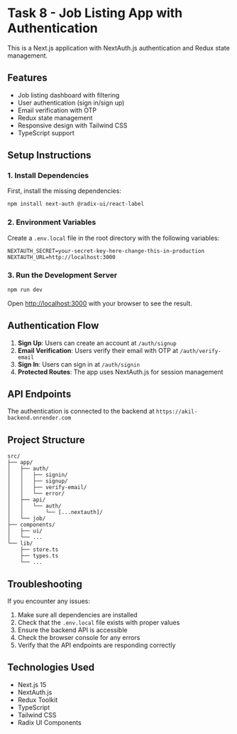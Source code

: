 # Task 8 - Job Listing App with Authentication

This is a Next.js application with NextAuth.js authentication and Redux state management.

## Features

- Job listing dashboard with filtering
- User authentication (sign in/sign up)
- Email verification with OTP
- Redux state management
- Responsive design with Tailwind CSS
- TypeScript support

## Setup Instructions

### 1. Install Dependencies

First, install the missing dependencies:

```bash
npm install next-auth @radix-ui/react-label
```

### 2. Environment Variables

Create a `.env.local` file in the root directory with the following variables:

```env
NEXTAUTH_SECRET=your-secret-key-here-change-this-in-production
NEXTAUTH_URL=http://localhost:3000
```

### 3. Run the Development Server

```bash
npm run dev
```

Open [http://localhost:3000](http://localhost:3000) with your browser to see the result.

## Authentication Flow

1. **Sign Up**: Users can create an account at `/auth/signup`
2. **Email Verification**: Users verify their email with OTP at `/auth/verify-email`
3. **Sign In**: Users can sign in at `/auth/signin`
4. **Protected Routes**: The app uses NextAuth.js for session management

## API Endpoints

The authentication is connected to the backend at `https://akil-backend.onrender.com`


## Project Structure

```
src/
├── app/
│   ├── auth/
│   │   ├── signin/
│   │   ├── signup/
│   │   ├── verify-email/
│   │   └── error/
│   ├── api/
│   │   └── auth/
│   │       └── [...nextauth]/
│   └── job/
├── components/
│   ├── ui/
│   └── ...
└── lib/
    ├── store.ts
    ├── types.ts
    └── ...
```

## Troubleshooting

If you encounter any issues:

1. Make sure all dependencies are installed
2. Check that the `.env.local` file exists with proper values
3. Ensure the backend API is accessible
4. Check the browser console for any errors
5. Verify that the API endpoints are responding correctly

## Technologies Used

- Next.js 15
- NextAuth.js
- Redux Toolkit
- TypeScript
- Tailwind CSS
- Radix UI Components
